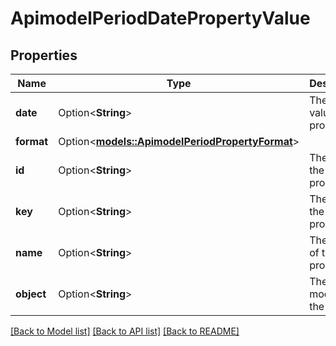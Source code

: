 # ApimodelPeriodDatePropertyValue

## Properties

Name | Type | Description | Notes
------------ | ------------- | ------------- | -------------
**date** | Option<**String**> | The date value of the property | [optional]
**format** | Option<[**models::ApimodelPeriodPropertyFormat**](apimodel.PropertyFormat.md)> |  | [optional]
**id** | Option<**String**> | The id of the property | [optional]
**key** | Option<**String**> | The key of the property | [optional]
**name** | Option<**String**> | The name of the property | [optional]
**object** | Option<**String**> | The data model of the object | [optional]

[[Back to Model list]](../README.md#documentation-for-models) [[Back to API list]](../README.md#documentation-for-api-endpoints) [[Back to README]](../README.md)


